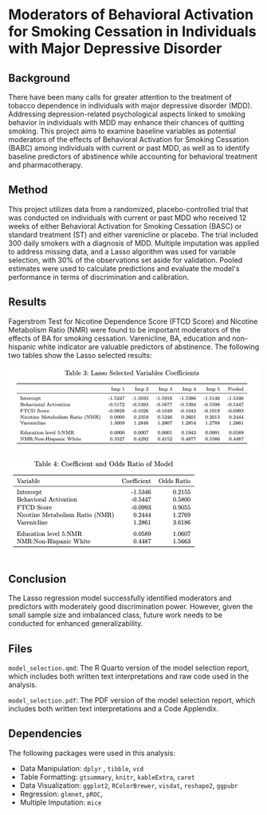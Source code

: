 # Moderators of Behavioral Activation for Smoking Cessation in Individuals with Major Depressive Disorder

## Background

There have been many calls for greater attention to the treatment of tobacco dependence in individuals with major depressive disorder (MDD). Addressing depression-related psychological aspects linked to smoking behavior in individuals with MDD may enhance their chances of quitting smoking. This project aims to examine baseline variables as potential moderators of the effects of Behavioral Activation for Smoking Cessation (BABC) among individuals with current or past MDD, as well as to identify baseline predictors of abstinence while accounting for behavioral treatment and pharmacotherapy.

## Method

This project utilizes data from a randomized, placebo-controlled trial that was conducted on individuals with current or past MDD who received 12 weeks of either Behavioral Activation for Smoking Cessation (BASC) or standard treatment (ST) and either varenicline or placebo. The trial included 300 daily smokers with a diagnosis of MDD. Multiple imputation was applied to address missing data, and a Lasso algorithm was used for variable selection, with 30% of the observations set aside for validation. Pooled estimates were used to calculate predictions and evaluate the model's performance in terms of discrimination and calibration.

## Results

Fagerstrom Test for Nicotine Dependence Score (FTCD Score) and Nicotine Metabolism Ratio (NMR) were found to be important moderators of the effects of BA for smoking cessation. Varenicline, BA, education and non-hispanic white indicator are valuable predictors of abstinence. The following two tables show the Lasso selected results:

![](<images/lasso result.png>)

![](<images/lasso odds ratio.png>)


## Conclusion

The Lasso regression model successfully identified moderators and predictors with moderately good discrimination power. However, given the small sample size and imbalanced class, future work needs to be conducted for enhanced generalizability.

## Files
`model_selection.qmd`: The R Quarto version of the model selection report, which includes both written text interpretations and raw code used in the analysis. 

`model_selection.pdf`: The PDF version of the model selection report, which includes both written text interpretations and a Code Applendix. 

## Dependencies

The following packages were used in this analysis: 

- Data Manipulation: `dplyr` , `tibble`, `vcd`
- Table Formatting: `gtsummary`, `knitr`, `kableExtra`, `caret`
- Data Visualization: `ggplot2`, `RColorBrewer`, `visdat`, `reshape2`, `ggpubr`
- Regression: `glmnet`, `pROC`, 
- Multiple Imputation: `mice`
